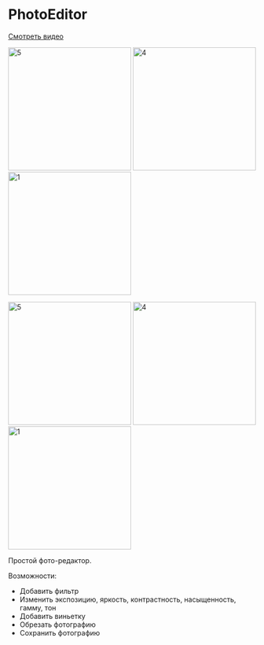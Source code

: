 # PhotoEditor

[Смотреть видео](https://www.youtube.com/watch?v=_GJYlHVzhuo)

<img width="250" alt="5" src="https://github.com/BrinkyPinky/PhotoEditor/assets/64093193/844155f8-afeb-4d4b-af2e-c99df8822a7c"> <img width="250" alt="4" src="https://github.com/BrinkyPinky/PhotoEditor/assets/64093193/34c9ff72-fd85-4bc4-8e62-7f8ccd961c7d"><img width="250" alt="1" src="https://github.com/BrinkyPinky/PhotoEditor/assets/64093193/0c80f3c1-fc94-46f1-b3b4-4ba7a5ebbcc2">

<img width="250" alt="5" src="https://github.com/BrinkyPinky/PhotoEditor/assets/64093193/fef6545f-5e04-44f0-a3e6-83986ed39c60"> <img width="250" alt="4" src="https://github.com/BrinkyPinky/PhotoEditor/assets/64093193/82412d4f-d8a5-41bc-a33c-bbb03c18152e"><img width="250" alt="1" src="https://github.com/BrinkyPinky/PhotoEditor/assets/64093193/803b6fc8-f281-4ded-bbd6-4b7141a1341a">

Простой фото-редактор.

Возможности:
+ Добавить фильтр
+ Изменить экспозицию, яркость, контрастность, насыщенность, гамму, тон
+ Добавить виньетку
+ Обрезать фотографию
+ Сохранить фотографию

